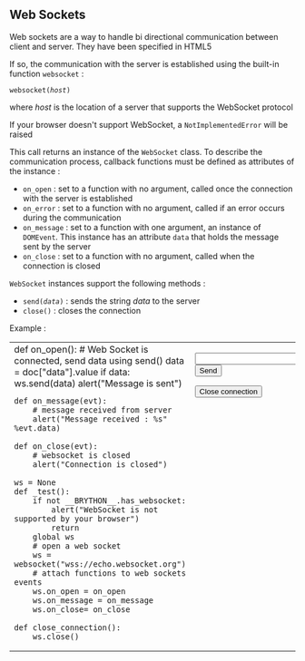 ## Web Sockets

Web sockets are a way to handle bi directional communication between client and server. They have been specified in HTML5

If so, the communication with the server is established using the built-in function `websocket` :

<code>websocket(_host_)</code>

where _host_ is the location of a server that supports the WebSocket protocol

If your browser doesn't support WebSocket, a `NotImplementedError` will be raised

This call returns an instance of the `WebSocket` class. To describe the communication process, callback functions must be defined as attributes of the instance :

- `on_open` : set to a function with no argument, called once the connection with the server is established
- `on_error` : set to a function with no argument, called if an error occurs during the communication
- `on_message` : set to a function with one argument, an instance of `DOMEvent`. This instance has an attribute `data` that holds the message sent by the server
- `on_close` : set to a function with no argument, called when the connection is closed

`WebSocket` instances support the following methods :

- <code>send(_data_)</code> : sends the string _data_ to the server
- `close()` : closes the connection


Example :
<table>
<tr>
<td id="py_source">
    def on_open():
        # Web Socket is connected, send data using send()
        data = doc["data"].value
        if data:
            ws.send(data)
            alert("Message is sent")
    
    def on_message(evt):
        # message received from server
        alert("Message received : %s" %evt.data)
    
    def on_close(evt):
        # websocket is closed
        alert("Connection is closed")
    
    ws = None
    def _test():
        if not __BRYTHON__.has_websocket:
            alert("WebSocket is not supported by your browser")
            return
        global ws
        # open a web socket
        ws = websocket("wss://echo.websocket.org")
        # attach functions to web sockets events
        ws.on_open = on_open
        ws.on_message = on_message
        ws.on_close= on_close
    
    def close_connection():
        ws.close()
    
</td>
<td valign="top">
<script type='text/python'>
exec(doc['py_source'].text)
</script>

<input id="data"><button onclick="_test()">Send</button>
<p><button onclick="close_connection()">Close connection</button>
</td>
</tr>
</table>
